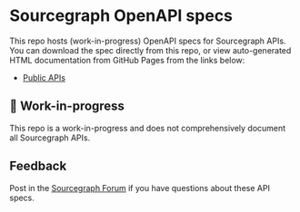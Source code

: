 # Sourcegraph OpenAPI specs

This repo hosts (work-in-progress) OpenAPI specs for Sourcegraph APIs.
You can download the spec directly from this repo, or view auto-generated
HTML documentation from GitHub Pages from the links below:

* [Public APIs](https://sourcegraph.github.io/openapi/elements/#/)

## 🚧 Work-in-progress
This repo is a work-in-progress and does not comprehensively document all
Sourcegraph APIs.

## Feedback

Post in the [Sourcegraph Forum](https://community.sourcegraph.com/)
if you have questions about these API specs.
